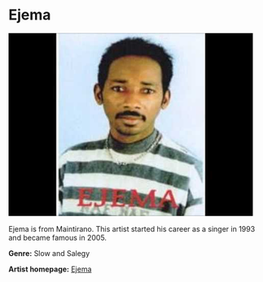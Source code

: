# Ejema

![Image of ejema](ejema.jpg)

Ejema is from Maintirano. This artist started his career as a singer in 1993 and became famous in 2005.

**Genre:** Slow and Salegy

**Artist homepage:** [Ejema](http://tononkira.serasera.org/hira/ejema/manahiragna-1)
